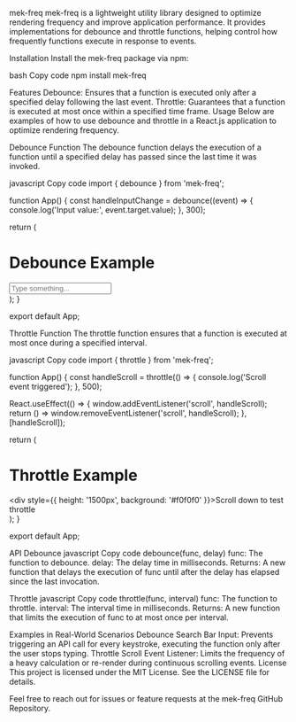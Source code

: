mek-freq
mek-freq is a lightweight utility library designed to optimize rendering frequency and improve application performance. It provides implementations for debounce and throttle functions, helping control how frequently functions execute in response to events.

Installation
Install the mek-freq package via npm:

bash Copy code
npm install mek-freq

Features
Debounce: Ensures that a function is executed only after a specified delay following the last event.
Throttle: Guarantees that a function is executed at most once within a specified time frame.
Usage
Below are examples of how to use debounce and throttle in a React.js application to optimize rendering frequency.

Debounce Function
The debounce function delays the execution of a function until a specified delay has passed since the last time it was invoked.

javascript Copy code
import { debounce } from 'mek-freq';

function App() {
  const handleInputChange = debounce((event) => {
    console.log('Input value:', event.target.value);
  }, 300);

  return (
    <div>
      <h1>Debounce Example</h1>
      <input type="text" placeholder="Type something..." onChange={handleInputChange} />
    </div>
  );
}

export default App;


Throttle Function
The throttle function ensures that a function is executed at most once during a specified interval.

javascript Copy code
import { throttle } from 'mek-freq';

function App() {
  const handleScroll = throttle(() => {
    console.log('Scroll event triggered');
  }, 500);

  React.useEffect(() => {
    window.addEventListener('scroll', handleScroll);
    return () => window.removeEventListener('scroll', handleScroll);
  }, [handleScroll]);

  return (
    <div>
      <h1>Throttle Example</h1>
      <div style={{ height: '1500px', background: '#f0f0f0' }}>Scroll down to test throttle</div>
    </div>
  );
}

export default App;

API
Debounce
javascript Copy code
debounce(func, delay)
func: The function to debounce.
delay: The delay time in milliseconds.
Returns: A new function that delays the execution of func until after the delay has elapsed since the last invocation.

Throttle
javascript Copy code
throttle(func, interval)
func: The function to throttle.
interval: The interval time in milliseconds.
Returns: A new function that limits the execution of func to at most once per interval.

Examples in Real-World Scenarios
Debounce
Search Bar Input: Prevents triggering an API call for every keystroke, executing the function only after the user stops typing.
Throttle
Scroll Event Listener: Limits the frequency of a heavy calculation or re-render during continuous scrolling events.
License
This project is licensed under the MIT License. See the LICENSE file for details.

Feel free to reach out for issues or feature requests at the mek-freq GitHub Repository.